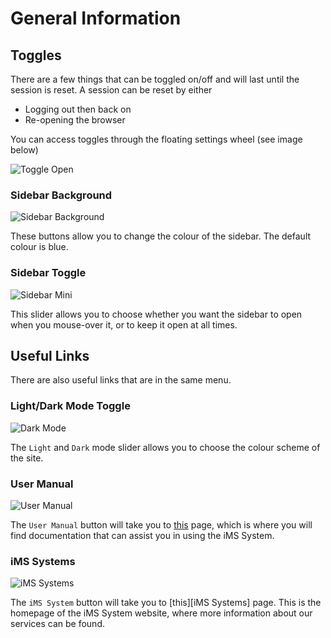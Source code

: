 # General Information

## Toggles

There are a few things that can be toggled on/off and will last until the session is reset. A session can be reset by either
+ Logging out then back on
+ Re-opening the browser

You can access toggles through the floating settings wheel (see image below)

![Toggle Open](https://imssystems.tech/assets/images/docs/img.png "Toggle Open.png")

### Sidebar Background

![Sidebar Background](https://imssystems.tech/assets/images/docs/img.png "Sidebar Background.png")

These buttons allow you to change the colour of the sidebar. The default colour is blue.

### Sidebar Toggle

![Sidebar Mini](https://imssystems.tech/assets/images/docs/img.png "Sidebar Mini.png")

This slider allows you to choose whether you want the sidebar to open when you mouse-over it, or to keep it open at all times.

## Useful Links

There are also useful links that are in the same menu.

### Light/Dark Mode Toggle

![Dark Mode](https://imssystems.tech/assets/images/docs/img.png "Dark Mode.png")

The `Light` and `Dark` mode slider allows you to choose the colour scheme of the site.

### User Manual

![User Manual](https://imssystems.tech/assets/images/docs/img.png "User Manual.png")

The `User Manual` button will take you to [this][User Manual] page, which is where you will find documentation that can assist you in using the iMS System.

### iMS Systems

![iMS Systems](https://imssystems.tech/assets/images/docs/img.png "iMS Systems.png")

The `iMS System` button will take you to [this][iMS Systems] page. This is the homepage of the iMS System website, where more information about our services can be found.

[User Manual]: https://docs.imssystems.tech/ "Documentation Website"
[iMS System]: https://imssystems.tech/ "IMS Systems Homepage"
